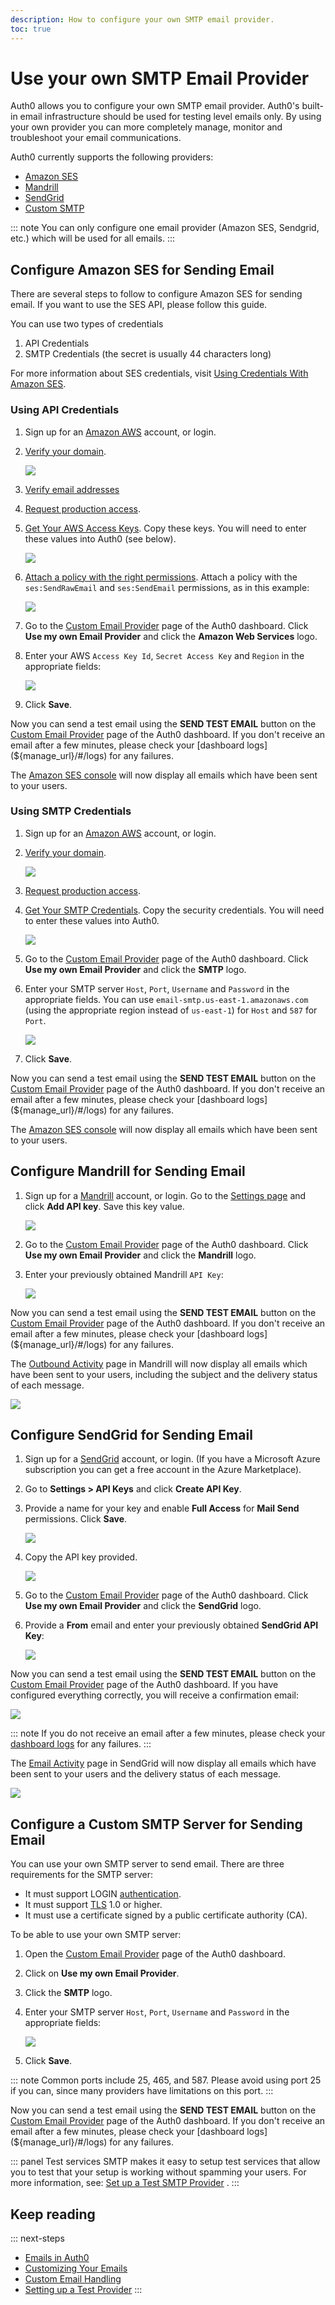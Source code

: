 ```yaml
---
description: How to configure your own SMTP email provider.
toc: true
---
```

# Use your own SMTP Email Provider

Auth0 allows you to configure your own SMTP email provider. Auth0's built-in email infrastructure should be used for testing level emails only. By using your own provider you can more completely manage, monitor and troubleshoot your email communications.

Auth0 currently supports the following providers:

* [Amazon SES](#configure-amazon-ses-for-sending-email)
* [Mandrill](#configure-mandrill-for-sending-email)
* [SendGrid](#configure-sendgrid-for-sending-email)
* [Custom SMTP](#configure-a-custom-smtp-server-for-sending-email)

::: note
You can only configure one email provider (Amazon SES, Sendgrid, etc.) which will be used for all emails.
:::

## Configure Amazon SES for Sending Email

There are several steps to follow to configure Amazon SES for sending email. If you want to use the SES API, please follow this guide.

You can use two types of credentials

1. API Credentials
2. SMTP Credentials (the secret is usually 44 characters long)

For more information about SES credentials, visit [Using Credentials With Amazon SES](http://docs.aws.amazon.com/ses/latest/DeveloperGuide/using-credentials.html).

### Using API Credentials

1. Sign up for an [Amazon AWS](http://aws.amazon.com/ses/) account, or login.
2. [Verify your domain](http://docs.aws.amazon.com/ses/latest/DeveloperGuide/verify-domains.html).

    ![](/media/articles/email/providers/ses-verify.png)
3. [Verify email addresses](http://docs.aws.amazon.com/ses/latest/DeveloperGuide/verify-email-addresses.html)    

4. [Request production access](https://docs.aws.amazon.com/ses/latest/DeveloperGuide/request-production-access.html?icmpid=docs_ses_console).
5. [Get Your AWS Access Keys](http://docs.aws.amazon.com/ses/latest/DeveloperGuide/get-aws-keys.html). Copy these keys. You will need to enter these values into Auth0 (see below).

    ![](/media/articles/email/providers/aws-keys.png)

6. [Attach a policy with the right permissions](http://docs.aws.amazon.com/IAM/latest/UserGuide/access_policies_manage.html). Attach a policy with the `ses:SendRawEmail` and `ses:SendEmail` permissions, as in this example:

    ![](/media/articles/email/providers/aws-policy.png)

7. Go to the [Custom Email Provider](${manage_url}/#/emails/provider) page of the Auth0 dashboard. Click **Use my own Email Provider** and click the **Amazon Web Services** logo.

8. Enter your AWS `Access Key Id`, `Secret Access Key` and `Region` in the appropriate fields:

    ![](/media/articles/email/providers/enter-keys.png)

9. Click **Save**.

Now you can send a test email using the **SEND TEST EMAIL** button on the [Custom Email Provider](${manage_url}/#/emails/provider) page of the Auth0 dashboard. If you don't receive an email after a few minutes, please check your [dashboard logs](${manage_url}/#/logs) for any failures.

The [Amazon SES console](https://console.aws.amazon.com/ses) will now display all emails which have been sent to your users.

### Using SMTP Credentials

1. Sign up for an [Amazon AWS](http://aws.amazon.com/ses/) account, or login.
2. [Verify your domain](http://docs.aws.amazon.com/ses/latest/DeveloperGuide/verify-domains.html).

    ![](/media/articles/email/providers/ses-verify.png)

3. [Request production access](https://docs.aws.amazon.com/ses/latest/DeveloperGuide/request-production-access.html?icmpid=docs_ses_console).

4. [Get Your SMTP Credentials](http://docs.aws.amazon.com/ses/latest/DeveloperGuide/smtp-credentials.html). Copy the security credentials. You will need to enter these values into Auth0.

    ![](/media/articles/email/providers/ses-smtp.png)

5. Go to the [Custom Email Provider](${manage_url}/#/emails/provider) page of the Auth0 dashboard. Click **Use my own Email Provider** and click the **SMTP** logo.

6. Enter your SMTP server `Host`, `Port`, `Username` and `Password` in the appropriate fields. You can use `email-smtp.us-east-1.amazonaws.com` (using the appropriate region instead of `us-east-1`) for `Host` and `587` for `Port`.

    ![](/media/articles/email/providers/enter-smtp-data.png)

7. Click **Save**.

Now you can send a test email using the **SEND TEST EMAIL** button on the [Custom Email Provider](${manage_url}/#/emails/provider) page of the Auth0 dashboard. If you don't receive an email after a few minutes, please check your [dashboard logs](${manage_url}/#/logs) for any failures.

The [Amazon SES console](https://console.aws.amazon.com/ses) will now display all emails which have been sent to your users.

## Configure Mandrill for Sending Email

1. Sign up for a [Mandrill](https://www.mandrill.com/signup/) account, or login. Go to the [Settings page](https://mandrillapp.com/settings) and click **Add API key**. Save this key value.

    ![](/media/articles/email/providers/mandrill-keygen.png)

2. Go to the [Custom Email Provider](${manage_url}/#/emails/provider) page of the Auth0 dashboard. Click **Use my own Email Provider** and click the **Mandrill** logo.

3. Enter your previously obtained Mandrill `API Key`:

    ![](/media/articles/email/providers/mandrill-key.png)

Now you can send a test email using the **SEND TEST EMAIL** button on the [Custom Email Provider](${manage_url}/#/emails/provider) page of the Auth0 dashboard. If you don't receive an email after a few minutes, please check your [dashboard logs](${manage_url}/#/logs) for any failures.

The [Outbound Activity](https://mandrillapp.com/activity) page in Mandrill will now display all emails which have been sent to your users, including the subject and the delivery status of each message.

![](/media/articles/email/providers/email-mandrill-monitoring.png)

## Configure SendGrid for Sending Email

1. Sign up for a [SendGrid](https://sendgrid.com) account, or login. (If you have a Microsoft Azure subscription you can get a free account in the Azure Marketplace).

2. Go to **Settings > API Keys** and click **Create API Key**.
3. Provide a name for your key and enable **Full Access** for **Mail Send** permissions. Click **Save**.

    ![](/media/articles/email/providers/sendgrid-permissions.png)

4. Copy the API key provided.

    ![](/media/articles/email/providers/sendgrid-key.png)

5. Go to the [Custom Email Provider](${manage_url}/#/emails/provider) page of the Auth0 dashboard. Click **Use my own Email Provider** and click the **SendGrid** logo.

6. Provide a **From** email and enter your previously obtained **SendGrid API Key**:

    ![](/media/articles/email/providers/sendgrid-dashboard.png)


Now you can send a test email using the **SEND TEST EMAIL** button on the [Custom Email Provider](${manage_url}/#/emails/provider) page of the Auth0 dashboard. If you have configured everything correctly, you will receive a confirmation email:

![](/media/articles/email/providers/sendgrid-test.png)

::: note
If you do not receive an email after a few minutes, please check your [dashboard logs](${manage_url}/#/logs) for any failures.
:::

The [Email Activity](https://sendgrid.com/logs/index) page in SendGrid will now display all emails which have been sent to your users and the delivery status of each message.

![](/media/articles/email/providers/email-sendgrid-monitoring.png)

## Configure a Custom SMTP Server for Sending Email

You can use your own SMTP server to send email. There are three requirements for the SMTP server:

* It must support LOGIN [authentication](https://en.wikipedia.org/wiki/SMTP_Authentication).
* It must support [TLS](https://en.wikipedia.org/wiki/STARTTLS) 1.0 or higher.
* It must use a certificate signed by a public certificate authority (CA).

To be able to use your own SMTP server:

1. Open the [Custom Email Provider](${manage_url}/#/emails/provider) page of the Auth0 dashboard.
2. Click on **Use my own Email Provider**.
3. Click the **SMTP** logo.
4. Enter your SMTP server `Host`, `Port`, `Username` and `Password` in the appropriate fields:

    ![](/media/articles/email/providers/enter-smtp-data.png)

5. Click **Save**.

::: note
Common ports include 25, 465, and 587. Please avoid using port 25 if you can, since many providers have limitations on this port.
:::

Now you can send a test email using the **SEND TEST EMAIL** button on the [Custom Email Provider](${manage_url}/#/emails/provider) page of the Auth0 dashboard. If you don't receive an email after a few minutes, please check your [dashboard logs](${manage_url}/#/logs) for any failures.

::: panel Test services
SMTP makes it easy to setup test services that allow you to test that your setup is working without spamming your users. For more information, see: [Set up a Test SMTP Provider](/email/testing) .
:::

## Keep reading

::: next-steps
* [Emails in Auth0](/email)
* [Customizing Your Emails](/email/templates)
* [Custom Email Handling](/email/custom)
* [Setting up a Test Provider](/email/testing)
:::
